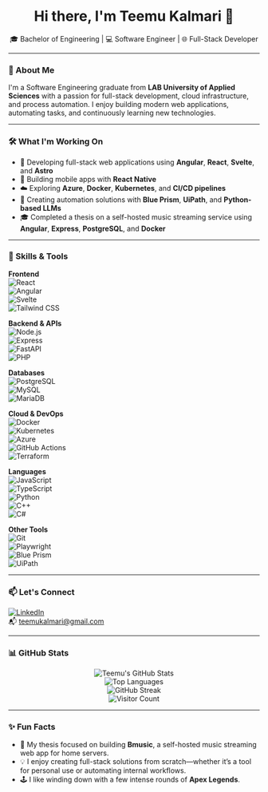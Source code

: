<h1 align="center">Hi there, I'm Teemu Kalmari 👋</h1>
<p align="center">🎓 Bachelor of Engineering | 💻 Software Engineer | 🌐 Full-Stack Developer</p>

---

### 🚀 About Me

I'm a Software Engineering graduate from **LAB University of Applied Sciences** with a passion for full-stack development, cloud infrastructure, and process automation. I enjoy building modern web applications, automating tasks, and continuously learning new technologies.

---

### 🛠️ What I'm Working On

- 🧩 Developing full-stack web applications using **Angular**, **React**, **Svelte**, and **Astro**
- 📱 Building mobile apps with **React Native**
- ☁️ Exploring **Azure**, **Docker**, **Kubernetes**, and **CI/CD pipelines**
- 🤖 Creating automation solutions with **Blue Prism**, **UiPath**, and **Python-based LLMs**
- 🎓 Completed a thesis on a self-hosted music streaming service using **Angular**, **Express**, **PostgreSQL**, and **Docker**

---

### 💼 Skills & Tools

**Frontend**  
![React](https://img.shields.io/badge/-React-61DAFB?logo=react&logoColor=black&style=flat)  
![Angular](https://img.shields.io/badge/-Angular-DD0031?logo=angular&logoColor=white&style=flat)  
![Svelte](https://img.shields.io/badge/-Svelte-FF3E00?logo=svelte&logoColor=white&style=flat)  
![Tailwind CSS](https://img.shields.io/badge/-Tailwind-06B6D4?logo=tailwindcss&logoColor=white&style=flat)

**Backend & APIs**  
![Node.js](https://img.shields.io/badge/-Node.js-339933?logo=node.js&logoColor=white&style=flat)  
![Express](https://img.shields.io/badge/-Express-000000?logo=express&logoColor=white&style=flat)  
![FastAPI](https://img.shields.io/badge/-FastAPI-009688?logo=fastapi&logoColor=white&style=flat)  
![PHP](https://img.shields.io/badge/-PHP-777BB4?logo=php&logoColor=white&style=flat)

**Databases**  
![PostgreSQL](https://img.shields.io/badge/-PostgreSQL-4169E1?logo=postgresql&logoColor=white&style=flat)  
![MySQL](https://img.shields.io/badge/-MySQL-4479A1?logo=mysql&logoColor=white&style=flat)  
![MariaDB](https://img.shields.io/badge/-MariaDB-003545?logo=mariadb&logoColor=white&style=flat)

**Cloud & DevOps**  
![Docker](https://img.shields.io/badge/-Docker-2496ED?logo=docker&logoColor=white&style=flat)  
![Kubernetes](https://img.shields.io/badge/-Kubernetes-326CE5?logo=kubernetes&logoColor=white&style=flat)  
![Azure](https://img.shields.io/badge/-Azure-0078D4?logo=microsoftazure&logoColor=white&style=flat)  
![GitHub Actions](https://img.shields.io/badge/-GitHub%20Actions-2088FF?logo=github-actions&logoColor=white&style=flat)  
![Terraform](https://img.shields.io/badge/-Terraform-7B42BC?logo=terraform&logoColor=white&style=flat)

**Languages**  
![JavaScript](https://img.shields.io/badge/-JavaScript-F7DF1E?logo=javascript&logoColor=black&style=flat)  
![TypeScript](https://img.shields.io/badge/-TypeScript-3178C6?logo=typescript&logoColor=white&style=flat)  
![Python](https://img.shields.io/badge/-Python-3776AB?logo=python&logoColor=white&style=flat)  
![C++](https://img.shields.io/badge/-C++-00599C?logo=c%2B%2B&logoColor=white&style=flat)  
![C#](https://img.shields.io/badge/-C%23-239120?logo=c-sharp&logoColor=white&style=flat)

**Other Tools**  
![Git](https://img.shields.io/badge/-Git-F05032?logo=git&logoColor=white&style=flat)  
![Playwright](https://img.shields.io/badge/-Playwright-2EAD33?logo=playwright&logoColor=white&style=flat)  
![Blue Prism](https://img.shields.io/badge/-Blue%20Prism-00BFFF?style=flat)  
![UiPath](https://img.shields.io/badge/-UiPath-F88900?style=flat)

---

### 📫 Let's Connect

[![LinkedIn](https://img.shields.io/badge/-Teemu%20Kalmari-blue?logo=linkedin&style=flat&logoColor=white)](https://www.linkedin.com/in/teemu-kalmari-755469169/)  
📬 [teemukalmari@gmail.com](mailto:teemukalmari@gmail.com)

---

### 📊 GitHub Stats

<p align="center">
  <img src="https://github-readme-stats.vercel.app/api?username=temez26&show_icons=true&count_private=true&theme=dark" alt="Teemu's GitHub Stats" />
  <br />
  <img src="https://github-readme-stats.vercel.app/api/top-langs/?username=temez26&layout=compact&theme=dark" alt="Top Languages" />
  <br />
  <img src="https://streak-stats.demolab.com?user=temez26&theme=dark" alt="GitHub Streak" />
  <br />
  <img src="https://profile-counter.glitch.me/temez26/count.svg" alt="Visitor Count" />
</p>

---

### ✨ Fun Facts

- 🎵 My thesis focused on building **Bmusic**, a self-hosted music streaming web app for home servers.
- 💡 I enjoy creating full-stack solutions from scratch—whether it’s a tool for personal use or automating internal workflows.
- 🕹️ I like winding down with a few intense rounds of **Apex Legends**.

